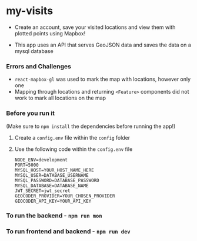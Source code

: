 # my-visits

- Create an account, save your visited locations and view them with plotted points using Mapbox!

- This app uses an API that serves GeoJSON data and saves the data on a mysql database

### Errors and Challenges

- `react-mapbox-gl` was used to mark the map with locations, however only one
- Mapping through locations and returning `<Feature>` components did not work to mark all locations on the map


### Before you run it

(Make sure to `npm install` the dependencies before running the app!)

1. Create a `config.env` file within the `config` folder

2. Use the following code within the `config.env` file

   `NODE_ENV=development`   
   `PORT=5000`   
   `MYSQL_HOST=YOUR_HOST_NAME_HERE`   
   `MYSQL_USER=DATABASE_USERNAME`   
   `MYSQL_PASSWORD=DATABASE_PASSWORD`   
   `MYSQL_DATABASE=DATABASE_NAME`   
   `JWT_SECRET=jwt_secret`  
   `GEOCODER_PROVIDER=YOUR_CHOSEN_PROVIDER`   
   `GEOCODER_API_KEY=YOUR_API_KEY`   

### To run the backend - `npm run mon`

### To run frontend and backend - `npm run dev`